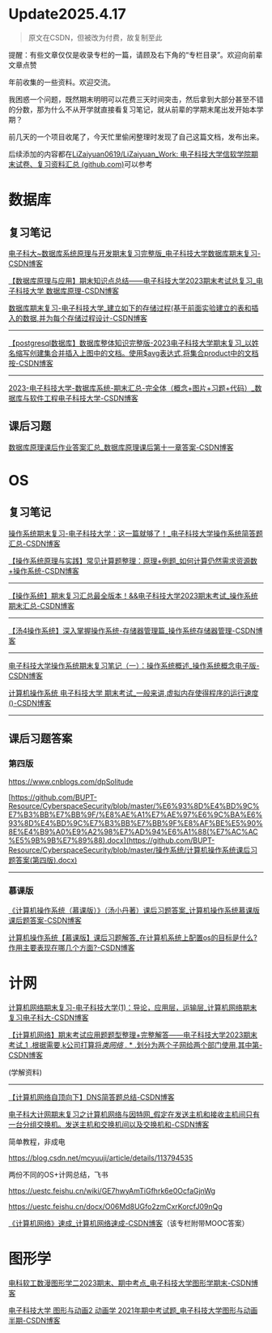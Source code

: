  

# Update2025.4.17

> 原文在CSDN，但被改为付费，故复制至此

提醒：有些文章仅仅是收录专栏的一篇，请顾及右下角的“专栏目录”。欢迎向前辈文章点赞

年前收集的一些资料。欢迎交流。

我困惑一个问题，既然期末明明可以花费三天时间突击，然后拿到大部分甚至不错的分数，那为什么不从开学就直接看复习笔记，就从前辈的学期末尾出发开始本学期？

前几天的一个项目收尾了，今天忙里偷闲整理时发现了自己这篇文档，发布出来。

后续添加的内容都在[LiZaiyuan0619/LiZaiyuan_Work: 电子科技大学信软学院期末试卷、复习资料汇总 (github.com)](https://github.com/LiZaiyuan0619/LiZaiyuan_Work)可以参考

# 数据库

## 复习笔记

[电子科大~数据库系统原理与开发期末复习完整版_电子科技大学数据库期末复习-CSDN博客](https://blog.csdn.net/m0_63230155/article/details/131084787)

[【数据库原理与应用】期末知识点总结——电子科技大学2023期末考试总复习_电子科技大学 数据库原理-CSDN博客](https://blog.csdn.net/spicy_chicken123/article/details/131339037)

[数据库期末复习-电子科技大学_建立如下的存储过程(基于前面实验建立的表和插入的数据,并为每个存储过程设计-CSDN博客](https://blog.csdn.net/m0_61588837/article/details/132668997)

------

[【postgresql数据库】数据库整体知识完整版-2023电子科技大学期末复习_以姓名缩写创建集合并插入上图中的文档。使用$avg表达式,将集合product中的文档按-CSDN博客](https://blog.csdn.net/Trae1ounG/article/details/131037605)

------

[2023-电子科技大学-数据库系统-期末汇总-完全体（概念+图片+习题+代码）_数据库与软件工程电子科技大学-CSDN博客](https://blog.csdn.net/qq_63865335/article/details/130991301)

## 课后习题

[数据库原理课后作业答案汇总_数据库原理课后第十一章答案-CSDN博客](https://blog.csdn.net/Spidy_harker/article/details/109701376)

# OS

## 复习笔记

[操作系统期末复习-电子科技大学：这一篇就够了！_电子科技大学操作系统简答题汇总-CSDN博客](https://blog.csdn.net/m0_61588837/article/details/132668505)





[【操作系统原理与实践】常见计算题整理：原理+例题_如何计算仍然需求资源数+操作系统-CSDN博客](https://blog.csdn.net/spicy_chicken123/article/details/131431782)

------

[【操作系统】期末复习汇总最全版本！&&电子科技大学2023期末考试_操作系统期末汇总-CSDN博客](https://blog.csdn.net/kevvviinn/article/details/131316465)

------

[【汤4操作系统】深入掌握操作系统-存储器管理篇_操作系统存储器管理-CSDN博客](https://blog.csdn.net/Trae1ounG/article/details/131162422)

------

[电子科技大学操作系统期末复习笔记（一）：操作系统概述_操作系统概念电子版-CSDN博客](https://blog.csdn.net/m0_59180666/article/details/128982979)

[计算机操作系统 电子科技大学 期末考试_一般来讲,虚拟内存使得程序的运行速度()-CSDN博客](https://blog.csdn.net/qq_33384402/article/details/107510973?spm=1001.2014.3001.5506)

------

## 课后习题答案

### 第四版

https://www.cnblogs.com/dpSolitude

[https://github.com/BUPT-Resource/CyberspaceSecurity/blob/master/%E6%93%8D%E4%BD%9C%E7%B3%BB%E7%BB%9F/%E8%AE%A1%E7%AE%97%E6%9C%BA%E6%93%8D%E4%BD%9C%E7%B3%BB%E7%BB%9F%E8%AF%BE%E5%90%8E%E4%B9%A0%E9%A2%98%E7%AD%94%E6%A1%88(%E7%AC%AC%E5%9B%9B%E7%89%88).docx](https://github.com/BUPT-Resource/CyberspaceSecurity/blob/master/操作系统/计算机操作系统课后习题答案(第四版).docx)

------

### 慕课版

[《计算机操作系统（慕课版）》（汤小丹著）课后习题答案_计算机操作系统慕课版课后题答案-CSDN博客](https://blog.csdn.net/lllmtx/article/details/122418449)

[计算机操作系统【慕课版】课后习题解答_在计算机系统上配置os的目标是什么?作用主要表现在哪几个方面?-CSDN博客](https://blog.csdn.net/m0_50629759/article/details/120923007)

# 计网

[计算机网络期末复习-电子科技大学(1)：导论，应用层，运输层_计算机网络期末复习电子科大-CSDN博客](https://blog.csdn.net/m0_61588837/article/details/132694345)

[【计算机网络】期末考试应用题题型整理+完整解答——电子科技大学2023期末考试_1 .根据需要,k公司打算将*类网络* . * .划分为两个子网给两个部门使用,其中第-CSDN博客](https://blog.csdn.net/spicy_chicken123/article/details/131604489)

(学解资料)

------

[【计算机网络自顶向下】DNS简答题总结-CSDN博客](https://blog.csdn.net/Trae1ounG/article/details/131375548)

[电子科大计网期末复习之计算机网络与因特网_假定在发送主机和接收主机间只有一台分组交换机。发送主机和交换机间以及交换机和-CSDN博客](https://blog.csdn.net/m0_63230155/article/details/131325073)

简单教程，非成电

https://blog.csdn.net/mcyuuji/article/details/113794535

两份不同的OS+计网总结，飞书

https://uestc.feishu.cn/wiki/GE7hwyAmTiGfhrk6e0OcfaGjnWg

https://uestc.feishu.cn/docx/O06Md8UGfo2zmCxrKorcfJ09nQg

[《计算机网络》速成_计算机网络速成-CSDN博客](https://blog.csdn.net/aiqq136/article/details/123710569)（该专栏附带MOOC答案）

# 图形学

[电科软工数漫图形学二2023期末、期中考点_电子科技大学图形学期末-CSDN博客](https://blog.csdn.net/ToKai_Te1o/article/details/131848332?spm=1001.2014.3001.5506)

[电子科技大学 图形与动画2 动画学 2021年期中考试题_电子科技大学图形与动画半期-CSDN博客](https://blog.csdn.net/zhangqa123/article/details/116900992?spm=1001.2014.3001.5506)